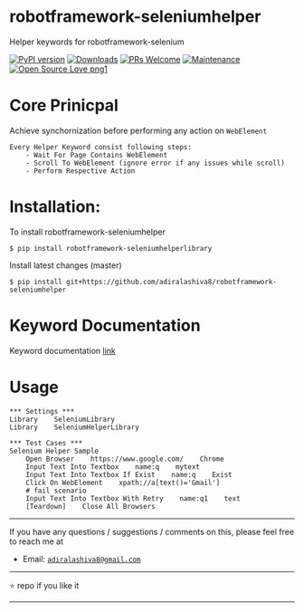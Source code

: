 # robotframework-seleniumhelper
Helper keywords for robotframework-selenium

[![PyPI version](https://badge.fury.io/py/robotframework-seleniumhelper.svg)](https://badge.fury.io/py/robotframework-seleniumhelper)
[![Downloads](https://pepy.tech/badge/robotframework-seleniumhelper)](https://pepy.tech/project/robotframework-seleniumhelper)
[![PRs Welcome](https://img.shields.io/badge/PRs-welcome-brightgreen.svg?style=flat-square)](http://makeapullrequest.com)
[![Maintenance](https://img.shields.io/badge/Maintained%3F-yes-green.svg)](https://GitHub.com/Naereen/StrapDown.js/graphs/commit-activity)
[![Open Source Love png1](https://badges.frapsoft.com/os/v1/open-source.png?v=103)](https://github.com/ellerbrock/open-source-badges/)

# Core Prinicpal
Achieve synchornization before performing any action on ``WebElement``

    Every Helper Keyword consist following steps:
        - Wait For Page Contains WebElement
        - Scroll To WebElement (ignore error if any issues while scroll)
        - Perform Respective Action

# Installation:
To install robotframework-seleniumhelper
```
$ pip install robotframework-seleniumhelperlibrary
```

Install latest changes (master)
```
$ pip install git+https://github.com/adiralashiva8/robotframework-seleniumhelper
```

# Keyword Documentation
Keyword documentation [link]()

# Usage
```
*** Settings ***
Library    SeleniumLibrary
Library    SeleniumHelperLibrary

*** Test Cases ***
Selenium Helper Sample
    Open Browser    https://www.google.com/    Chrome
    Input Text Into Textbox    name:q    mytext
    Input Text Into Textbox If Exist    name:q    Exist
    Click On WebElement    xpath://a[text()='Gmail']
    # fail scenario
    Input Text Into Textbox With Retry    name:q1    text
    [Teardown]    Close All Browsers
```
---

If you have any questions / suggestions / comments on this, please feel free to reach me at

 - Email: <a href="mailto:adiralashiva8@gmail.com?Subject=Robotframework%20SeleniumHelper" target="_blank">`adiralashiva8@gmail.com`</a> 

---

:star: repo if you like it

---